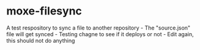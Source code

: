 # moxe-filesync
A test respository to sync a file to another repository
     - The "source.json" file will get synced
     - Testing chagne to see if it deploys or not
     - Edit again, this should not do anything
